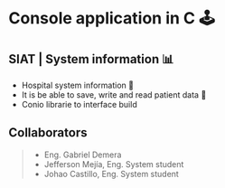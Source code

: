 # Console application in C 🕹️

## SIAT | System information 📊

- Hospital system information 🏥
- It is be able to save, write and read patient data 💾
- Conio librarie to interface build

## Collaborators

> - Eng. Gabriel Demera
> - Jefferson Mejía, Eng. System student
> - Johao Castillo, Eng. System student

